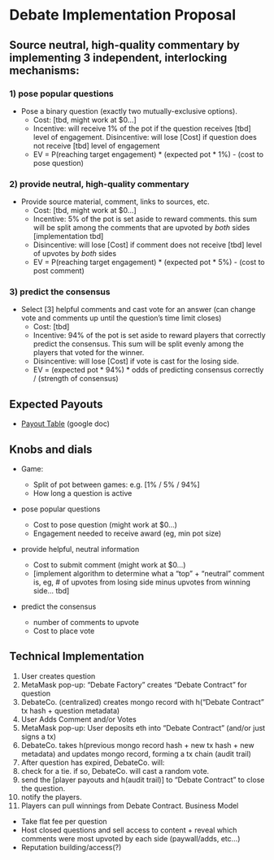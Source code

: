 # Debate Implementation Proposal
## Source neutral, high-quality commentary by implementing 3 independent, interlocking mechanisms:

### 1) pose popular questions
- Pose a binary question (exactly two mutually-exclusive options).
  - Cost: [tbd, might work at $0…]
  - Incentive: will receive 1% of the pot if the question receives [tbd] level of engagement. Disincentive: will lose [Cost] if question does not receive [tbd] level of engagement
  - EV = P(reaching target engagement) * (expected pot * 1%) - (cost to pose question)
### 2) provide neutral, high-quality commentary
- Provide source material, comment, links to sources, etc.
  - Cost: [tbd, might work at $0…]
  - Incentive: 5% of the pot is set aside to reward comments. this sum will be split among the comments that are upvoted by *both* sides [implementation tbd]
  - Disincentive: will lose [Cost] if comment does not receive [tbd] level of upvotes by *both* sides
  - EV = P(reaching target engagement) * (expected pot * 5%) - (cost to post comment)
### 3) predict the consensus
- Select [3] helpful comments and cast vote for an answer (can change vote and comments up until the question’s time limit closes)
  - Cost: [tbd]
  - Incentive: 94% of the pot is set aside to reward players that correctly predict the consensus. This sum will be split evenly among the players that voted for the winner.
  - Disincentive: will lose [Cost] if vote is cast for the losing side.
  - EV = (expected pot * 94%) * odds of predicting consensus correctly / (strength of consensus)

## Expected Payouts
- [Payout Table](https://docs.google.com/spreadsheets/d/1xvWAPwBt0KwaNUKvZZFjgvx5Wip3DXpfOzQHlWmO9Sw/edit?usp=sharing) (google doc)

## Knobs and dials

- Game:
  - Split of pot between games: e.g. [1% / 5% / 94%]
  - How long a question is active

- pose popular questions
  - Cost to pose question (might work at $0…)
  - Engagement needed to receive award (eg, min pot size)

- provide helpful, neutral information
  - Cost to submit comment (might work at $0…)
  - [implement algorithm to determine what a “top” + “neutral” comment is, eg, # of upvotes from losing side minus upvotes from winning side… tbd]

- predict the consensus
  - number of comments to upvote
  - Cost to place vote


## Technical Implementation
1. User creates question
  1. MetaMask pop-up: “Debate Factory” creates “Debate Contract” for question
  2. DebateCo. (centralized) creates mongo record with h(“Debate Contract” tx hash + question metadata)
2. User Adds Comment and/or Votes
  1. MetaMask pop-up: User deposits eth into “Debate Contract” (and/or just signs a tx)
  2. DebateCo. takes h(previous mongo record hash + new tx hash + new metadata) and updates mongo record, forming a tx chain (audit trail)
3. After question has expired, DebateCo. will:
  1. check for a tie. if so, DebateCo. will cast a random vote.
  2. send the [player payouts and h(audit trail)] to “Debate Contract” to close the question. 
  3. notify the players.
4. Players can pull winnings from Debate Contract.
Business Model
- Take flat fee per question
- Host closed questions and sell access to content + reveal which comments were most upvoted by each side (paywall/adds, etc…)
- Reputation building/access(?)
